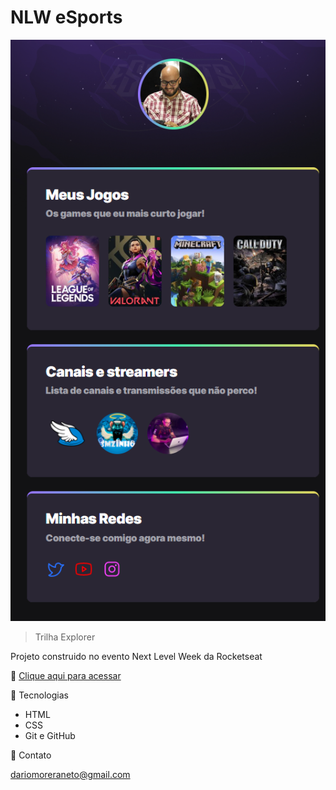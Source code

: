 # NLW eSports

![preview](./.github/preview.png)

> Trilha Explorer

Projeto construido no evento Next Level Week da Rocketseat

🔗​ [Clique aqui para acessar](https://dariotertius.github.io/nlw-esports-explorer)

🤠 Tecnologias

- HTML
- CSS
- Git e GitHub

🚀​ Contato

dariomoreraneto@gmail.com​ 